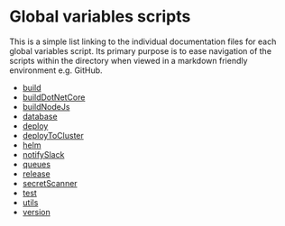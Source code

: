 # Global variables scripts

This is a simple list linking to the individual documentation files for each
global variables script. Its primary purpose is to ease navigation of the
scripts within the directory when viewed in a markdown friendly environment
e.g. GitHub.

* [build](build.md)
* [buildDotNetCore](buildDotNetCore.md)
* [buildNodeJs](buildNodeJs.md)
* [database](database.md)
* [deploy](deploy.md)
* [deployToCluster](deployToCluster.md)
* [helm](helm.md)
* [notifySlack](notifySlack.md)
* [queues](queues.md)
* [release](release.md)
* [secretScanner](secretScanner.md)
* [test](test.md)
* [utils](utils.md)
* [version](version.md)
